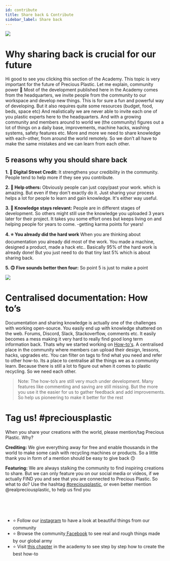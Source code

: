 ```yaml
---
id: contribute
title: Share back & Contribute
sidebar_label: Share back
---
```


<style>
:root {
  --highlight: #f2a5c1;
  --hover: #f2a5c1;
}
</style>

<img src="../assets/universe/ecosystem.png" />

# Why sharing back is crucial for our future

Hi good to see you clicking this section of the Academy. This topic is very important for the future of Precious Plastic. Let me explain, community power 💪 Most of the development published here in the Academy comes from the headquarters, we invite people from the community to our workspace and develop new things. This is for sure a fun and powerful way of developing. But it also requires quite some resources (budget, food, beds, space etc) And realistically we are never able to invite each one of you plastic experts here to the headquarters. And with a growing community and members around to world we (the community) figures out a lot of things on a daily base, improvements, machine hacks, washing systems, safety features etc. More and more we need to share knowledge with each-other, from around the world remotely. So we don’t all have to make the same mistakes and we can learn from each other.


## 5 reasons why you should share back

__1. 🏅 Digital Street Credit:__ It strengthens your credibility in the community. People tend to help more if they see you contribute.

__2. 🤝 Help others:__ Obviously people can just copy/past your work. which is amazing. But even if they don't exactly do it. Just sharing your process helps a lot for people to learn and gain knowledge. It's either way useful.

__3. 📝 Knowledge stays relevant:__ People are in different stages of development. So others might still use the knowledge you uploaded 3 years later for their project. It takes you some effort ones but keeps living on and helping people for years to come. -getting karma points for years!

__4. ⭐️ You already did the hard work__ When you are thinking about documentation you already did most of the work. You made a machine, designed a product, made a hack etc.. Basically 95% of the hard work is already done! But you just need to do that tiny last 5% which is about sharing back.

__5. 🙃 Five sounds better then four:__ So point 5 is just to make a point

<img src="../assets/universe/how-to.png" />


# Centralised documentation: How to’s

Documentation and sharing knowledge is actually one of the challenges with working open-source. You easily end up with knowledge shattered on the web. Forums, Discord, Slack, Stackoverflow, comments etc. It easily becomes a mess making it very hard to really find good long term information back. Thats why we started working on [How-to's](https://community.preciousplastic.com/how-to). A centralised place in the community where members can upload their design, lessons, hacks, upgrades etc. You can filter on tags to find what you need and refer to other how-to. Its a place to centralise all the things we as a community learn. Because there is still a lot to figure out when it comes to plastic recycling. So we need each other.

> Note: The how-to’s are still very much under development. Many features like commenting and saving are still missing. But the more you use it the easier for us to gather feedback and add improvements. So help us pioneering to make it better for the rest

# Tag us! #preciousplastic
When you share your creations with the world, please mention/tag Precious Plastic. Why?

__Crediting:__ We give everything away for free and enable thousands in the world to make some cash with recycling machines or products. So a little thank you in form of a mention should be easy to give back 🙃

__Featuring:__ We are always stalking the community to find inspiring creations to share. But we can only feature you on our social media or videos, if we actually FIND you and see that you are connected to Precious Plastic. So what to do? Use the hashtag [#preciousplastic](https://www.instagram.com/explore/tags/preciousplastic/), or even better mention @realpreciousplastic, to help us find you

<br>
<br>
<br>

- ⭐️ Follow our [instagram](https://instagram.com/realpreciousplastic) to have a look at beautiful things from our community
- ⭐️ Browse the community[ Facebook](https://facebook.com/preciousplastic) to see real and rough things made by our global army
- ⭐️ Visit [this chapter](https://community.preciousplastic.com/academy/create/howto) in the academy to see step by step how to create the best how-to
